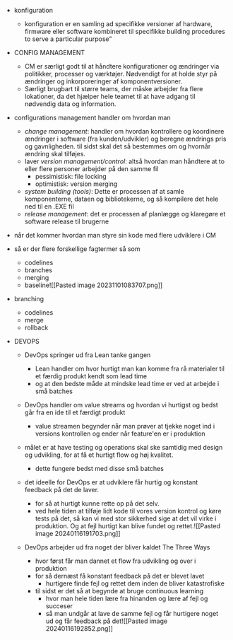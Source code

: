 * konfiguration 
	* konfiguration er en samling ad specifikke versioner af hardware, firmware eller software kombineret til specifikke building procedures to serve a particular purpose”

* CONFIG MANAGEMENT
	* CM er særligt godt til at håndtere konfigurationer og ændringer via politikker, processer og værktøjer. Nødvendigt for at holde styr på ændringer og inkorporeringer af komponentversioner.
	* Særligt brugbart til større teams, der måske arbejder fra flere lokationer, da det hjælper hele teamet til at have adgang til nødvendig data og information.

* configurations management handler om hvordan man 
	* *change management*: handler om hvordan kontrollere og koordinere ændringer i software (fra kunden/udvikler) og beregne ændrings pris og gavnligheden. til sidst skal det så bestemmes om og hvornår ændring skal tilføjes.
	* laver *version management/control*: altså hvordan man håndtere at  to eller flere personer arbejder på den samme fil
		* pessimistisk: file locking
		* optimistisk: version merging
	* *system building (tools)*: Dette er processen af at samle komponenterne, dataen og bibliotekerne, og så kompilere det hele ned til en .EXE fil   
	* *release management*: det er processen af planlægge og klaregøre et software release til brugerne  

* når det kommer hvordan man styre sin kode med flere udviklere i CM 
* så er der flere forskellige fagtermer så som
	* codelines
	* branches
	* merging 
	* baseline![[Pasted image 20231101083707.png]]
* branching
	* codelines
	* merge
	* rollback


* DEVOPS
	* DevOps springer ud fra Lean tanke gangen
		* Lean handler om hvor hurtigt man kan komme fra rå materialer til et færdig produkt kendt som lead time
		* og at den bedste måde at mindske lead time er ved at arbejde i små batches
	* DevOps handler om value streams og hvordan vi hurtigst og bedst går fra en ide til et færdigt produkt 
		* value streamen begynder når man prøver at tjekke noget ind i versions kontrollen og ender når feature'en er i produktion 
	* målet er at have testing og operations skal ske samtidig med design og udvikling, for at få et hurtigt flow og høj kvalitet.
		* dette fungere bedst med disse små batches

	* det ideelle for DevOps er at udviklere får hurtig og konstant feedback på det de laver.
		* for så at hurtigt kunne rette op på det selv. 
		* ved hele tiden at tilføje lidt kode til vores version kontrol og køre tests på det, så kan vi med stor sikkerhed sige at det vil virke i produktion. Og at fejl hurtigt kan blive fundet og rettet.![[Pasted image 20240116191703.png]]
	* DevOps arbejder ud fra noget der bliver kaldet The Three Ways
		* hvor først får man dannet et flow fra udvikling og over i produktion
		* for så dernæst få konstant feedback på det er blevet lavet 
			* hurtigere finde fejl og rettet dem inden de bliver katastrofiske 
		* til sidst er det så at begynde at bruge continuous learning 
			* hvor man hele tiden lære fra hinanden og lære af fejl og succeser  
			* så man undgår at lave de samme fejl og får hurtigere noget ud og får feedback på det![[Pasted image 20240116192852.png]]
